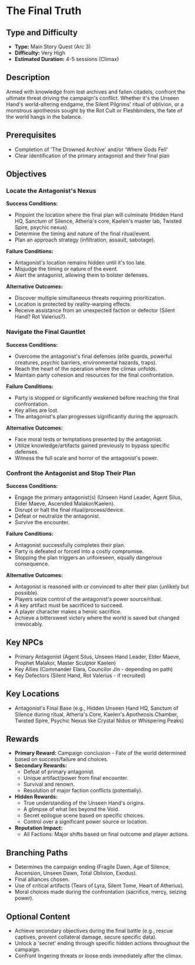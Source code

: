 # The Final Truth

## Type and Difficulty
- **Type:** Main Story Quest (Arc 3)
- **Difficulty:** Very High
- **Estimated Duration:** 4-5 sessions (Climax)

## Description
Armed with knowledge from lost archives and fallen citadels, confront the ultimate threat driving the campaign's conflict. Whether it's the Unseen Hand's world-altering endgame, the Silent Pilgrims' ritual of oblivion, or a monstrous apotheosis sought by the Rot Cult or Fleshbinders, the fate of the world hangs in the balance.

## Prerequisites
- Completion of 'The Drowned Archive' and/or 'Where Gods Fell'
- Clear identification of the primary antagonist and their final plan

## Objectives
### Locate the Antagonist's Nexus

**Success Conditions:**
- Pinpoint the location where the final plan will culminate (Hidden Hand HQ, Sanctum of Silence, Atheria's core, Kaelen's master lab, Twisted Spire, psychic nexus).
- Determine the timing and nature of the final ritual/event.
- Plan an approach strategy (infiltration, assault, sabotage).

**Failure Conditions:**
- Antagonist's location remains hidden until it's too late.
- Misjudge the timing or nature of the event.
- Alert the antagonist, allowing them to bolster defenses.

**Alternative Outcomes:**
- Discover multiple simultaneous threats requiring prioritization.
- Location is protected by reality-warping effects.
- Receive assistance from an unexpected faction or defector (Silent Hand? Rot Valerius?).
### Navigate the Final Gauntlet

**Success Conditions:**
- Overcome the antagonist's final defenses (elite guards, powerful creatures, psychic barriers, environmental hazards, traps).
- Reach the heart of the operation where the climax unfolds.
- Maintain party cohesion and resources for the final confrontation.

**Failure Conditions:**
- Party is stopped or significantly weakened before reaching the final confrontation.
- Key allies are lost.
- The antagonist's plan progresses significantly during the approach.

**Alternative Outcomes:**
- Face moral tests or temptations presented by the antagonist.
- Utilize knowledge/artifacts gained previously to bypass specific defenses.
- Witness the full scale and horror of the antagonist's power.
### Confront the Antagonist and Stop Their Plan

**Success Conditions:**
- Engage the primary antagonist(s) (Unseen Hand Leader, Agent Silus, Elder Maeve, Ascended Malakor/Kaelen).
- Disrupt or halt the final ritual/process/device.
- Defeat or neutralize the antagonist.
- Survive the encounter.

**Failure Conditions:**
- Antagonist successfully completes their plan.
- Party is defeated or forced into a costly compromise.
- Stopping the plan triggers an unforeseen, equally dangerous consequence.

**Alternative Outcomes:**
- Antagonist is reasoned with or convinced to alter their plan (unlikely but possible).
- Players seize control of the antagonist's power source/ritual.
- A key artifact must be sacrificed to succeed.
- A player character makes a heroic sacrifice.
- Achieve a bittersweet victory where the world is saved but changed irrevocably.

## Key NPCs
- Primary Antagonist (Agent Silus, Unseen Hand Leader, Elder Maeve, Prophet Malakor, Master Sculptor Kaelen)
- Key Allies (Commander Elara, Councilor Jin - depending on path)
- Key Defectors (Silent Hand, Rot Valerius - if recruited)

## Key Locations
- Antagonist's Final Base (e.g., Hidden Unseen Hand HQ, Sanctum of Silence during ritual, Atheria's Core, Kaelen's Apotheosis Chamber, Twisted Spire, Psychic Nexus like Crystal Nidus or Whispering Peaks)

## Rewards
- **Primary Reward:** Campaign conclusion - Fate of the world determined based on success/failure and choices.
- **Secondary Rewards:**
  - Defeat of primary antagonist.
  - Unique artifact/power from final encounter.
  - Survival and renown.
  - Resolution of major faction conflicts (potentially).
- **Hidden Rewards:**
  - True understanding of the Unseen Hand's origins.
  - A glimpse of what lies beyond the Void.
  - Secret epilogue scene based on specific choices.
  - Control over a significant power source or location.
- **Reputation Impact:**
  - All Factions: Major shifts based on final outcome and player actions.

## Branching Paths
- Determines the campaign ending (Fragile Dawn, Age of Silence, Ascension, Unseen Dawn, Total Oblivion, Exodus).
- Final alliances chosen.
- Use of critical artifacts (Tears of Lyra, Silent Tome, Heart of Atherius).
- Moral choices made during the confrontation (sacrifice, mercy, seizing power).

## Optional Content
- Achieve secondary objectives during the final battle (e.g., rescue captives, prevent collateral damage, secure specific data).
- Unlock a 'secret' ending through specific hidden actions throughout the campaign.
- Confront lingering threats or loose ends immediately after the climax.
